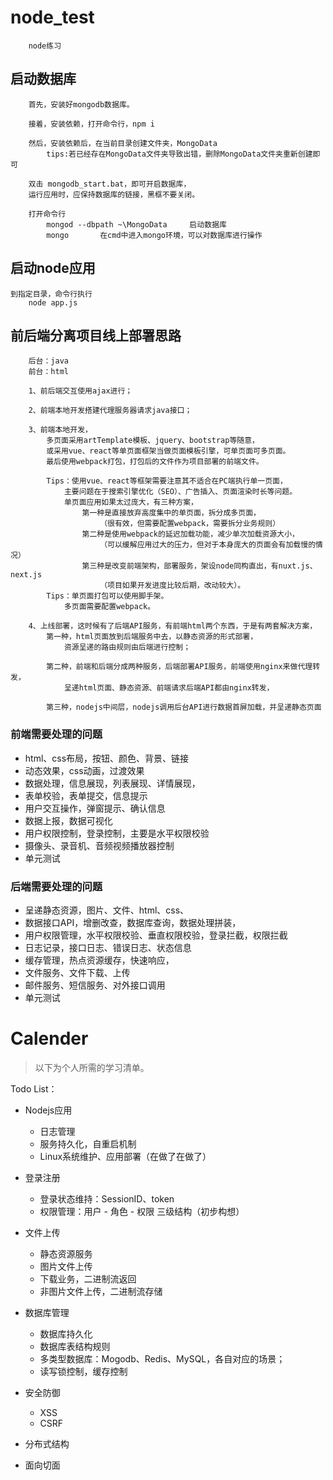 #   node_test
        node练习

##  启动数据库
        首先，安装好mongodb数据库。

        接着，安装依赖，打开命令行，npm i
        
        然后，安装依赖后，在当前目录创建文件夹，MongoData
            tips:若已经存在MongoData文件夹导致出错，删除MongoData文件夹重新创建即可

        双击 mongodb_start.bat，即可开启数据库，
        运行应用时，应保持数据库的链接，黑框不要关闭。
        
        打开命令行
            mongod --dbpath ~\MongoData     启动数据库
            mongo       在cmd中进入mongo环境，可以对数据库进行操作

##  启动node应用

    到指定目录，命令行执行
        node app.js


##  前后端分离项目线上部署思路

```
    后台：java
    前台：html
    
    1、前后端交互使用ajax进行；

    2、前端本地开发搭建代理服务器请求java接口；

    3、前端本地开发，
        多页面采用artTemplate模板、jquery、bootstrap等随意，
        或采用vue、react等单页面框架当做页面模板引擎，可单页面可多页面。
        最后使用webpack打包，打包后的文件作为项目部署的前端文件。

        Tips：使用vue、react等框架需要注意其不适合在PC端执行单一页面，
            主要问题在于搜索引擎优化（SEO）、广告插入、页面渲染时长等问题。
            单页面应用如果太过庞大，有三种方案，
                第一种是直接放弃高度集中的单页面，拆分成多页面，
                    （很有效，但需要配置webpack，需要拆分业务规则）
                第二种是使用webpack的延迟加载功能，减少单次加载资源大小，
                    （可以缓解应用过大的压力，但对于本身庞大的页面会有加载慢的情况）
                第三种是改变前端架构，部署服务，架设node同构直出，有nuxt.js、next.js
                    （项目如果开发进度比较后期，改动较大）。
        Tips：单页面打包可以使用脚手架。
            多页面需要配置webpack。
    
    4、上线部署，这时候有了后端API服务，有前端html两个东西，于是有两套解决方案，
        第一种，html页面放到后端服务中去，以静态资源的形式部署，
            资源呈递的路由规则由后端进行控制；
            
        第二种，前端和后端分成两种服务，后端部署API服务，前端使用nginx来做代理转发，
            呈递html页面、静态资源、前端请求后端API都由nginx转发，

        第三种，nodejs中间层，nodejs调用后台API进行数据首屏加载，并呈递静态页面
```
### 前端需要处理的问题

- html、css布局，按钮、颜色、背景、链接
- 动态效果，css动画，过渡效果
- 数据处理，信息展现，列表展现、详情展现，
- 表单校验，表单提交，信息提示
- 用户交互操作，弹窗提示、确认信息
- 数据上报，数据可视化
- 用户权限控制，登录控制，主要是水平权限校验
- 摄像头、录音机、音频视频播放器控制
- 单元测试

### 后端需要处理的问题

- 呈递静态资源，图片、文件、html、css、
- 数据接口API，增删改查，数据库查询，数据处理拼装，
- 用户权限管理，水平权限校验、垂直权限校验，登录拦截，权限拦截
- 日志记录，接口日志、错误日志、状态信息
- 缓存管理，热点资源缓存，快速响应，
- 文件服务、文件下载、上传
- 邮件服务、短信服务、对外接口调用
- 单元测试

# Calender

> 以下为个人所需的学习清单。   

Todo List：

- Nodejs应用
  - 日志管理
  - 服务持久化，自重启机制
  - Linux系统维护、应用部署（在做了在做了）

- 登录注册   
  - 登录状态维持：SessionID、token
  - 权限管理：用户 - 角色 - 权限 三级结构（初步构想）

- 文件上传   
  - 静态资源服务
  - 图片文件上传
  - 下载业务，二进制流返回
  - 非图片文件上传，二进制流存储

- 数据库管理
  - 数据库持久化
  - 数据库表结构规则
  - 多类型数据库：Mogodb、Redis、MySQL，各自对应的场景；
  - 读写锁控制，缓存控制

- 安全防御
  - XSS
  - CSRF

- 分布式结构
- 面向切面
